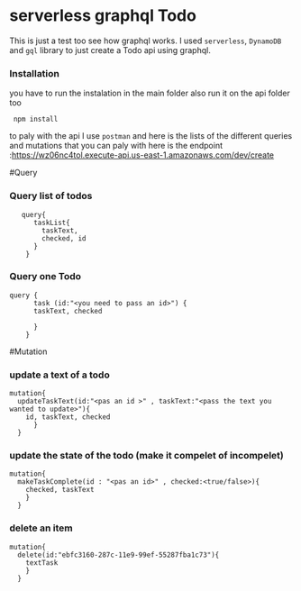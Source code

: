 # serverless graphql Todo
This is just a test too see how graphql works. I used `serverless`, `DynamoDB` and `gql` library to just create a Todo api using graphql.

### Installation

you have to run the instalation in the main folder also run it on the api folder too
```
 npm install 
```

to paly with the api I use `postman` and here is the lists of the different queries and mutations that you can paly with
here is the endpoint :https://wz06nc4tol.execute-api.us-east-1.amazonaws.com/dev/create

#Query

### Query list of todos

```
   query{
      taskList{
      	taskText,
      	checked, id
      }
    }

```

### Query one Todo

```
query {
      task (id:"<you need to pass an id>") {
      taskText, checked
      
      }
    }
```

#Mutation

### update a text of a todo

```
mutation{
  updateTaskText(id:"<pas an id >" , taskText:"<pass the text you wanted to update>"){
    id, taskText, checked
      }
  }
```

### update the state of the todo (make it compelet of incompelet)
```
mutation{
  makeTaskComplete(id : "<pas an id>" , checked:<true/false>){
    checked, taskText
    }
  }
```

### delete an item
```
mutation{
  delete(id:"ebfc3160-287c-11e9-99ef-55287fba1c73"){
    textTask
    }
  }
```
